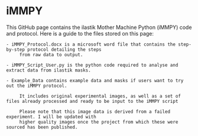 # iMMPY

This GitHub page contains the ilastik Mother Machine Python (iMMPY) code and protocol. Here is a guide to the files stored on this page:




    - iMMPY_Protocol.docx is a microsoft word file that contains the step-by-step protocol detailing the steps
         from raw data to output.
         
    - iMMPY_Script_User.py is the python code required to analyse and extract data from ilastik masks. 
    
    - Example_Data contains example data and masks if users want to try out the iMMPY protocol. 
    
         It includes original experimental images, as well as a set of files already processed and ready to be input to the iMMPY script 
        
         Please note that this image data is derived from a failed experiment. I will be updated with
         higher quality images once the project from which these were sourced has been published.
